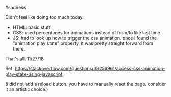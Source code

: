 #sadness

Didn't feel like doing too much today.

- HTML: basic stuff
- CSS: used percentages for animations instead of from/to like last time. 
- JS: had to look up how to trigger the css animation. once i found the "animation play state" property, it was pretty straight forward from there. 

That's all. 11/27/18

Ref: https://stackoverflow.com/questions/33256961/access-css-animation-play-state-using-javascript

(i did not add a reload button. you have to manually reset the page. consider it an artistic choice.)